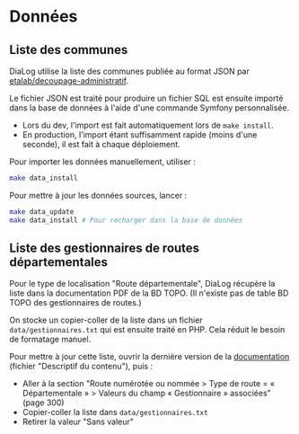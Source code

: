 # Données

## Liste des communes

DiaLog utilise la liste des communes publiée au format JSON par [etalab/decoupage-administratif](https://github.com/etalab/decoupage-administratif).

Le fichier JSON est traité pour produire un fichier SQL est ensuite importé dans la base de données à l'aide d'une commande Symfony personnalisée.

* Lors du dev, l'import est fait automatiquement lors de `make install`.
* En production, l'import étant suffisamment rapide (moins d'une seconde), il est fait à chaque déploiement.

Pour importer les données manuellement, utiliser :

```bash
make data_install
```

Pour mettre à jour les données sources, lancer :

```bash
make data_update
make data_install # Pour recharger dans la base de données
```

## Liste des gestionnaires de routes départementales

Pour le type de localisation "Route départementale", DiaLog récupère la liste dans la documentation PDF de la BD TOPO. (Il n'existe pas de table BD TOPO des gestionnaires de routes.)

On stocke un copier-coller de la liste dans un fichier `data/gestionnaires.txt` qui est ensuite traité en PHP. Cela réduit le besoin de formatage manuel.

Pour mettre à jour cette liste, ouvrir la dernière version de la [documentation](https://geoservices.ign.fr/documentation/donnees/vecteur/bdtopo) (fichier "Descriptif du contenu"), puis :

* Aller à la section "Route numérotée ou nommée > Type de route = « Départementale » > Valeurs du champ « Gestionnaire » associées" (page 300)
* Copier-coller la liste dans `data/gestionnaires.txt`
* Retirer la valeur "Sans valeur"
